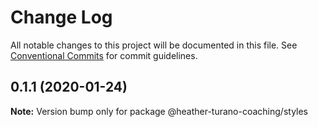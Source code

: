 # Change Log

All notable changes to this project will be documented in this file.
See [Conventional Commits](https://conventionalcommits.org) for commit guidelines.

## 0.1.1 (2020-01-24)

**Note:** Version bump only for package @heather-turano-coaching/styles
